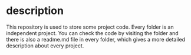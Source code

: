 description<br>
===
This repository is used to store some project code. Every folder is an independent project. You can check the code by visiting the folder and there is also a readme.md file in every folder, which gives a more detailed description about every project.
